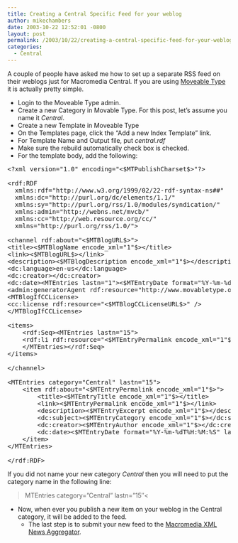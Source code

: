 ```yaml
---
title: Creating a Central Specific Feed for your weblog
author: mikechambers
date: 2003-10-22 12:52:01 -0800
layout: post
permalink: /2003/10/22/creating-a-central-specific-feed-for-your-weblog/
categories:
  - Central
---
```



A couple of people have asked me how to set up a separate RSS feed on their weblogs just for Macromedia Central. If you are using [Moveable Type][1] it is actually pretty simple.

<!--more-->

*   Login to the Moveable Type admin.
*   Create a new Category in Movable Type. For this post, let&#8217;s assume you name it *Central*.
*   Create a new Template in Moveable Type
*   On the Templates page, click the &#8220;Add a new Index Template&#8221; link.
*   For Template Name and Output file, put *central.rdf*
*   Make sure the rebuild automatically check box is checked.
*   For the template body, add the following:

<pre>&lt;?xml version="1.0" encoding="&lt;$MTPublishCharset$&gt;"?&gt;

&lt;rdf:RDF
  xmlns:rdf="http://www.w3.org/1999/02/22-rdf-syntax-ns##"
  xmlns:dc="http://purl.org/dc/elements/1.1/"
  xmlns:sy="http://purl.org/rss/1.0/modules/syndication/"
  xmlns:admin="http://webns.net/mvcb/"
  xmlns:cc="http://web.resource.org/cc/"
  xmlns="http://purl.org/rss/1.0/"&gt;

&lt;channel rdf:about="&lt;$MTBlogURL$&gt;"&gt;
&lt;title&gt;&lt;$MTBlogName encode_xml="1"$&gt;&lt;/title&gt;
&lt;link&gt;&lt;$MTBlogURL$&gt;&lt;/link&gt;
&lt;description&gt;&lt;$MTBlogDescription encode_xml="1"$&gt;&lt;/description&gt;
&lt;dc:language&gt;en-us&lt;/dc:language&gt;
&lt;dc:creator&gt;&lt;/dc:creator&gt;
&lt;dc:date&gt;&lt;MTEntries lastn="1"&gt;&lt;$MTEntryDate format="%Y-%m-%dT%H:%M:%S" language="en"$&gt;&lt;$MTBlogTimezone$&gt;&lt;/MTEntries&gt;&lt;/dc:date&gt;
&lt;admin:generatorAgent rdf:resource="http://www.movabletype.org/?v=&lt;$MTVersion$&gt;" /&gt;
&lt;MTBlogIfCCLicense&gt;
&lt;cc:license rdf:resource="&lt;$MTBlogCCLicenseURL$&gt;" /&gt;
&lt;/MTBlogIfCCLicense&gt;

&lt;items&gt;
	&lt;rdf:Seq&gt;&lt;MTEntries lastn="15"&gt;
	&lt;rdf:li rdf:resource="&lt;$MTEntryPermalink encode_xml="1"$&gt;" /&gt;
	&lt;/MTEntries&gt;&lt;/rdf:Seq&gt;
&lt;/items&gt;

&lt;/channel&gt;

&lt;MTEntries category="Central" lastn="15"&gt;
	&lt;item rdf:about="&lt;$MTEntryPermalink encode_xml="1"$&gt;"&gt;
		&lt;title&gt;&lt;$MTEntryTitle encode_xml="1"$&gt;&lt;/title&gt;
		&lt;link&gt;&lt;$MTEntryPermalink encode_xml="1"$&gt;&lt;/link&gt;
		&lt;description&gt;&lt;$MTEntryExcerpt encode_xml="1"$&gt;&lt;/description&gt;
		&lt;dc:subject&gt;&lt;$MTEntryCategory encode_xml="1"$&gt;&lt;/dc:subject&gt;
		&lt;dc:creator&gt;&lt;$MTEntryAuthor encode_xml="1"$&gt;&lt;/dc:creator&gt;
		&lt;dc:date&gt;&lt;$MTEntryDate format="%Y-%m-%dT%H:%M:%S" language="en"$&gt;&lt;$MTBlogTimezone$&gt;&lt;/dc:date&gt;
	&lt;/item&gt;
&lt;/MTEntries&gt;

&lt;/rdf:RDF&gt;
</pre>

If you did not name your new category *Central* then you will need to put the category name in the following line:

>MTEntries category=&#8221;Central&#8221; lastn=&#8221;15&#8243;<

*   Now, when ever you publish a new item on your weblog in the Central category, it will be added to the feed.</i> 
    *   The last step is to submit your new feed to the [Macromedia XML News Aggregator][2].

 [1]: http://www.movabletype.org/
 [2]: http://www.markme.com/mxna/about.cfm#a6